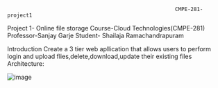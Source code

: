                                                           CMPE-281-project1
Project 1- Online file storage
Course-Cloud Technologies(CMPE-281)
Professor-Sanjay Garje
Student- Shailaja Ramachandrapuram

Introduction
  Create a 3 tier web apllication that allows users to perform login and upload flies,delete,download,update their existing files
Architecture:

![image](https://user-images.githubusercontent.com/111623287/196590515-19468242-4408-4923-9080-01c7dceba816.png)
